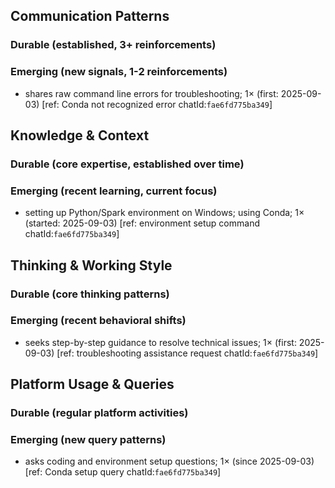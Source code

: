 ## Communication Patterns
### Durable (established, 3+ reinforcements)

### Emerging (new signals, 1-2 reinforcements)
- shares raw command line errors for troubleshooting; 1× (first: 2025-09-03) [ref: Conda not recognized error chatId:`fae6fd775ba349`]

## Knowledge & Context
### Durable (core expertise, established over time)

### Emerging (recent learning, current focus)
- setting up Python/Spark environment on Windows; using Conda; 1× (started: 2025-09-03) [ref: environment setup command chatId:`fae6fd775ba349`]

## Thinking & Working Style
### Durable (core thinking patterns)

### Emerging (recent behavioral shifts)
- seeks step-by-step guidance to resolve technical issues; 1× (first: 2025-09-03) [ref: troubleshooting assistance request chatId:`fae6fd775ba349`]

## Platform Usage & Queries
### Durable (regular platform activities)

### Emerging (new query patterns)
- asks coding and environment setup questions; 1× (since 2025-09-03) [ref: Conda setup query chatId:`fae6fd775ba349`]